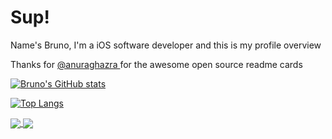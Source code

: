 # Sup!

Name's Bruno, I'm a iOS software developer and this is my profile overview

Thanks for <a href="https://github.com/anuraghazra/github-readme-stats"> @anuraghazra </a> for the awesome open source readme cards

[![Bruno's GitHub stats](https://github-readme-stats.vercel.app/api?username=brunothuma&theme=monokai&show_icons=true&count_private=true&border_color=474444&title_color=CE6B87)](https://github.com/BrunoThuma?tab=repositories)

[![Top Langs](https://github-readme-stats.vercel.app/api/top-langs/?username=brunothuma&theme=monokai&show_icons=true&count_private=true&layout=compact&border_color=474444&title_color=CE6B87)](https://github.com/BrunoThuma?tab=repositories)

<a href="https://github.com/anuraghazra/github-readme-stats">
  <img align="center" src="https://github-readme-stats.vercel.app/api/pin/?username=brunothuma&repo=Releesp8266&theme=monokai&border_color=474444&title_color=CE6B87"/>
</a>
<a href="https://github.com/anuraghazra/convoychat">
  <img align="center" src="https://github-readme-stats.vercel.app/api/pin/?username=brunothuma&repo=Super-Slalom&theme=monokai&border_color=474444&title_color=CE6B87"/>
</a>